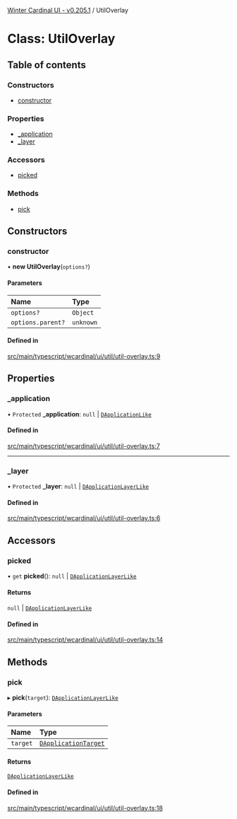 [Winter Cardinal UI - v0.205.1](../index.md) / UtilOverlay

# Class: UtilOverlay

## Table of contents

### Constructors

- [constructor](UtilOverlay.md#constructor)

### Properties

- [\_application](UtilOverlay.md#_application)
- [\_layer](UtilOverlay.md#_layer)

### Accessors

- [picked](UtilOverlay.md#picked)

### Methods

- [pick](UtilOverlay.md#pick)

## Constructors

### constructor

• **new UtilOverlay**(`options?`)

#### Parameters

| Name | Type |
| :------ | :------ |
| `options?` | `Object` |
| `options.parent?` | `unknown` |

#### Defined in

[src/main/typescript/wcardinal/ui/util/util-overlay.ts:9](https://github.com/winter-cardinal/winter-cardinal-ui/blob/v0.205.1/src/main/typescript/wcardinal/ui/util/util-overlay.ts#L9)

## Properties

### \_application

• `Protected` **\_application**: ``null`` \| [`DApplicationLike`](../interfaces/DApplicationLike.md)

#### Defined in

[src/main/typescript/wcardinal/ui/util/util-overlay.ts:7](https://github.com/winter-cardinal/winter-cardinal-ui/blob/v0.205.1/src/main/typescript/wcardinal/ui/util/util-overlay.ts#L7)

___

### \_layer

• `Protected` **\_layer**: ``null`` \| [`DApplicationLayerLike`](../interfaces/DApplicationLayerLike.md)

#### Defined in

[src/main/typescript/wcardinal/ui/util/util-overlay.ts:6](https://github.com/winter-cardinal/winter-cardinal-ui/blob/v0.205.1/src/main/typescript/wcardinal/ui/util/util-overlay.ts#L6)

## Accessors

### picked

• `get` **picked**(): ``null`` \| [`DApplicationLayerLike`](../interfaces/DApplicationLayerLike.md)

#### Returns

``null`` \| [`DApplicationLayerLike`](../interfaces/DApplicationLayerLike.md)

#### Defined in

[src/main/typescript/wcardinal/ui/util/util-overlay.ts:14](https://github.com/winter-cardinal/winter-cardinal-ui/blob/v0.205.1/src/main/typescript/wcardinal/ui/util/util-overlay.ts#L14)

## Methods

### pick

▸ **pick**(`target`): [`DApplicationLayerLike`](../interfaces/DApplicationLayerLike.md)

#### Parameters

| Name | Type |
| :------ | :------ |
| `target` | [`DApplicationTarget`](../interfaces/DApplicationTarget.md) |

#### Returns

[`DApplicationLayerLike`](../interfaces/DApplicationLayerLike.md)

#### Defined in

[src/main/typescript/wcardinal/ui/util/util-overlay.ts:18](https://github.com/winter-cardinal/winter-cardinal-ui/blob/v0.205.1/src/main/typescript/wcardinal/ui/util/util-overlay.ts#L18)
